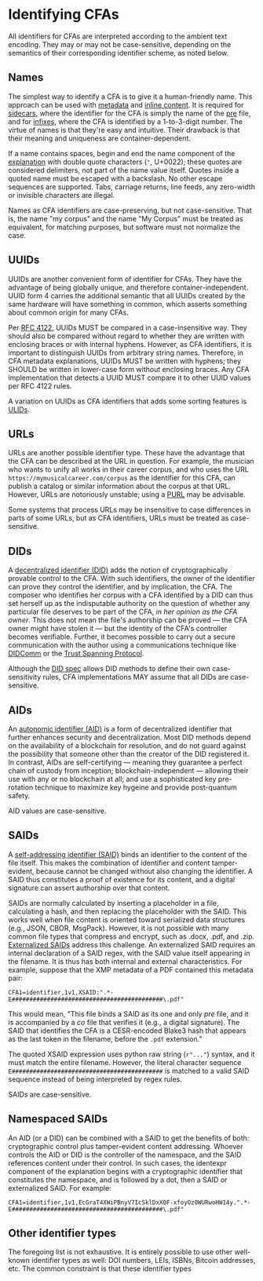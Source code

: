 # Identifying CFAs

All identifiers for CFAs are interpreted according to the ambient text encoding. They may or may not be case-sensitive, depending on the semantics of their corresponding identifier scheme, as noted below. 

## Names
The simplest way to identify a CFA is to give it a human-friendly name. This approach can be used with [metadata](strategies.md#metadata) and [inline content](strategies.md#inline-content). It is required for [sidecars](strategies.md#sidecar), where the identifier for the CFA is simply the name of the [pre](concepts.md#pre-and-co) file, and for [infixes](strategies.md#infix), where the CFA is identified by a 1-to-3-digit number. The virtue of names is that they're easy and intuitive. Their drawback is that their meaning and uniqueness are container-dependent.

If a name contains spaces, begin and end the name component of the [explanation](explaining.md) with double quote characters (`"`, U+0022); these quotes are considered delimiters, not part of the name value itself. Quotes inside a quoted name must be escaped with a backslash. No other escape sequences are supported. Tabs, carriage returns, line feeds, any zero-width or invisible characters are illegal.

Names as CFA identifiers are case-preserving, but not case-sensitive. That is, the name "my corpus" and the name "My Corpus" must be treated as equivalent, for matching purposes, but software must not normalize the case.

## UUIDs
UUIDs are another convenient form of identifier for CFAs. They have the advantage of being globally unique, and therefore container-independent. UUID form 4 carries the additional semantic that all UUIDs created by the same hardware will have something in common, which asserts something about common origin for many CFAs.

Per [RFC 4122](https://www.rfc-editor.org/rfc/rfc4122), UUIDs MUST be compared in a case-insensitive way. They should also be compared without regard to whether they are written with enclosing braces or with internal hyphens. However, as CFA identifiers, it is important to distinguish UUIDs from arbitrary string names. Therefore, in CFA metadata explanations, UUIDs MUST be written with hyphens; they SHOULD be written in lower-case form without enclosing braces. Any CFA implementation that detects a UUID MUST compare it to other UUID values per RFC 4122 rules.

A variation on UUIDs as CFA identifiers that adds some sorting features is [ULIDs](https://www.baeldung.com/cs/ulid-vs-uuid).

## URLs
URLs are another possible identifier type. These have the advantage that the CFA can be described at the URL in question. For example, the musician who wants to unify all works in their career corpus, and who uses the URL `https://mymusicalcareer.com/corpus` as the identifier for this CFA, can publish a catalog or similar information about the corpus at that URL. However, URLs are notoriously unstable; using a [PURL](https://purl.archive.org/) may be advisable.

Some systems that process URLs may be insensitive to case differences in parts of some URLs, but as CFA identifiers, URLs must be treated as case-sensitive.

## DIDs
A [decentralized identifier (DID)](https://www.w3.org/TR/did-core/) adds the notion of cryptographically provable control to the CFA. With such identifiers, the owner of the identifier can prove they control the identifier, and by implication, the CFA. The composer who identifies her corpus with a CFA identified by a DID can thus set herself up as the indisputable authority on the question of whether any particular file deserves to be part of the CFA, *in her opinion as the CFA owner*. This does not mean the file's authorship can be proved &mdash; the CFA owner might have stolen it &mdash; but the identity of the CFA's controller becomes verifiable. Further, it becomes possible to carry out a secure communication with the author using a communications technique like [DIDComm](https://identity.foundation/didcomm-messaging/spec/) or the [Trust Spanning Protocol](https://trustoverip.github.io/tswg-tsp-specification/).

Although the [DID spec](https://www.w3.org/TR/did-core/#method-syntax) allows DID methods to define their own case-sensitivity rules, CFA implementations MAY assume that all DIDs are case-sensitive.

## AIDs
An [autonomic identifier (AID)](https://trustoverip.github.io/tswg-keri-specification/#autonomic-identifier-aid) is a form of decentralized identifier that further enhances security and decentralization. Most DID methods depend on the availability of a blockchain for resolution, and do not guard against the possibility that someone other than the creator of the DID registered it. In contrast, AIDs are self-certifying &mdash; meaning they guarantee a perfect chain of custody from inception; blockchain-independent &mdash; allowing their use with any or no blockchain at all; and use a sophisticated key pre-rotation technique to maximize key hygeine and provide post-quantum safety.

AID values are case-sensitive.

## SAIDs
A [self-addressing identifier (SAID)](https://www.youtube.com/watch?v=n7tBOPHdtdw) binds an identifier to the content of the file itself. This makes the combination of identifier and content tamper-evident, because cannot be changed without also changing the identifier. A SAID thus constitutes a proof of existence for its content, and a digital signature can assert authorship over that content.

SAIDs are normally calculated by inserting a placeholder in a file, calculating a hash, and then replacing the placeholder with the SAID. This works well when file content is oriented toward serialized data structures (e.g., JSON, CBOR, MsgPack). However, it is not possible with many common file types that compress and encrypt, such as .docx, .pdf, and .zip. [Externalized SAIDs](https://dhh1128.github.io/papers/bes.pdf) address this challenge. An externalized SAID requires an internal declaration of a SAID regex, with the SAID value itself appearing in the filename. It is thus has both internal and external characteristics. For example, suppose that the XMP metadata of a PDF contained this metadata pair:

    CFA1=identifier,1v1,XSAID:".*-E###########################################\.pdf"

This would mean, "This file binds a SAID as its one and only *pre* file, and it is accompanied by a *co* file that verifies it (e.g., a digital signature). The SAID that identifies the CFA is a CESR-encoded Blake3 hash that appears as the last token in the filename, before the `.pdf` extension."

The quoted XSAID expression uses python raw string (`r"..."`) syntax, and it must match the entire filename. However, the literal character sequence `E###########################################` is matched to a valid SAID sequence instead of being interpreted by regex rules.

SAIDs are case-sensitive.

## Namespaced SAIDs
An AID (or a DID) can be combined with a SAID to get the benefits of both: cryptographic control plus tamper-evident content addressing. Whoever controls the AID or DID is the controller of the namespace, and the SAID references content under their control. In such cases, the identexpr component of the explanation begins with a cryptographic identifier that constitutes the namespace, and is followed by a dot, then a SAID or externalized SAID. For example:

    CFA1=identifier,1v1,EcGraT4XWiPBnyV7IcSklDxXOF-xfoyOz0WURwoHW14y.".*-E###########################################\.pdf"

## Other identifier types
The foregoing list is not exhaustive. It is entirely possible to use other well-known identifier types as well: DOI numbers, LEIs, ISBNs, Bitcoin addresses, etc. The common constraint is that these identifier types 